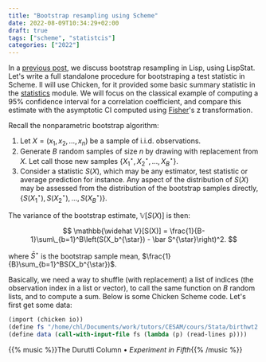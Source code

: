 ```yaml
---
title: "Bootstrap resampling using Scheme"
date: 2022-08-09T10:34:29+02:00
draft: true
tags: ["scheme", "statistcis"]
categories: ["2022"]
---
```


In a [previous post], we discuss bootstrap resampling in Lisp, using LispStat. Let's write a full standalone procedure for bootstraping a test statistic in Scheme. Il will use Chicken, for it provided some basic summary statistic in the [statistics] module. We will focus on the classical example of computing a 95% confidence interval for a correlation coefficient, and compare this estimate with the asymptotic CI computed using [Fisher]'s z transformation.

Recall the nonparametric bootstrap algorithm:

1. Let $X = (x_1, x_2, \dots, x_n)$ be a sample of i.i.d. observations.
2. Generate $B$ random samples of size $n$ by drawing with replacement from $X$. Let call those new samples $\{X_1^{\star}, X_2^{\star},\dots, X_B^{\star}\}$.
3. Consider a statistic $S(X)$, which may be any estimator, test statistic or average prediction for instance. Any aspect of the distribution of $S(X)$ may be assessed from the distribution of the bootstrap samples directly, $\{S(X_1^{\star}), S(X_2^{\star}),\dots, S(X_B^{\star})\}$.

The variance of the bootstrap estimate, $\mathbb{V}[S(X)]$ is then:

$$ \mathbb{\widehat V}[S(X)] = \frac{1}{B-1}\sum\_{b=1}^B\left(S(X_b^{\star}) - \bar S^{\star}\right)^2. $$

where $\bar S^{\star}$ is the bootstrap sample mean, $\frac{1}{B}\sum_{b=1}^BS(X_b^{\star})$.

Basically, we need a way to shuffle (with replacement) a list of indices (the observation index in a list or vector), to call the same function on $B$ random lists, and to compute a sum. Below is some Chicken Scheme code. Let's first get some data:

```scheme
(import (chicken io))
(define fs "/home/chl/Documents/work/tutors/CESAM/cours/Stata/birthwt2.csv")
(define data (call-with-input-file fs (lambda (p) (read-lines p))))
```

{{% music %}}The Durutti Column • _Experiment in Fifth_{{% /music %}}

[previous post]: /post/bootstraping-lisp/
[statistics]: https://wiki.call-cc.org/eggref/5/statistics
[fisher]: https://en.wikipeadia.org/wiki/Fisher_transformation
